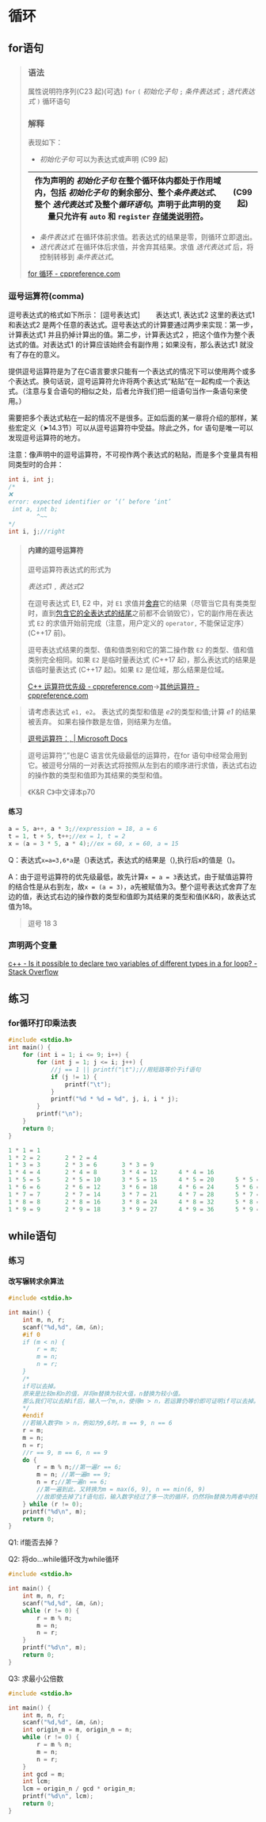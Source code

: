 # 循环

## for语句

> ### 语法
>
> 属性说明符序列(C23 起)(可选) `for` `(` *初始化子句* `;` *条件表达式* `;` *迭代表达式* `)` 循环语句
>
> ### 解释
>
> 表现如下：
>
> - *初始化子句* 可以为表达式或声明 (C99 起)
>
> | 作为声明的 *初始化子句* 在整个循环体内都处于作用域内，包括 *初始化子句* 的剩余部分、整个*条件表达式*、整个 *迭代表达式* 及整个*循环语句*。声明于此声明的变量只允许有 `auto` 和 `register` [存储类说明符](https://zh.cppreference.com/w/c/language/storage_duration)。 | (C99 起) |
> | ------------------------------------------------------------ | -------- |
>
> - *条件表达式* 在循环体前求值。若表达式的结果是零，则循环立即退出。
> - *迭代表达式* 在循环体后求值，并舍弃其结果。求值 *迭代表达式* 后，将控制转移到 *条件表达式*。
>
> [for 循环 \- cppreference\.com](https://zh.cppreference.com/w/c/language/for)

### 逗号运算符(comma)

逗号表达式的格式如下所示：
[逗号表达式] 　　表达式1, 表达式2
这里的表达式1 和表达式2 是两个任意的表达式。逗号表达式的计算要通过两步来实现：第一步，计算表达式1 并且扔掉计算出的值。第二步，计算表达式2 ，把这个值作为整个表达式的值。对表达式1 的计算应该始终会有副作用；如果没有，那么表达式1 就没有了存在的意义。

提供逗号运算符是为了在C语言要求只能有一个表达式的情况下可以使用两个或多个表达式。换句话说，逗号运算符允许将两个表达式“粘贴”在一起构成一个表达式。（注意与复合语句的相似之处，后者允许我们把一组语句当作一条语句来使用。）

需要把多个表达式粘在一起的情况不是很多。正如后面的某一章将介绍的那样，某些宏定义（➤14.3节）可以从逗号运算符中受益。除此之外，for 语句是唯一可以发现逗号运算符的地方。

注意：像声明中的逗号运算符，不可视作两个表达式的粘贴，而是多个变量具有相同类型时的合并：

```c
int i, int j;   
/*
❌
error: expected identifier or ‘(’ before ‘int’
 int a, int b;
        ^~~
*/
int i, j;//right
```

> #### 内建的逗号运算符
>
> 逗号运算符表达式的形式为
>
> *表达式1* `,` *表达式2*  
>
> 在逗号表达式 E1, E2 中，对 `E1` 求值并[舍弃](https://zh.cppreference.com/w/cpp/language/expressions#.E5.BC.83.E5.80.BC.E8.A1.A8.E8.BE.BE.E5.BC.8F)它的结果（尽管当它具有类类型时，直到[包含它的全表达式的结尾](https://zh.cppreference.com/w/cpp/language/lifetime#.E4.B8.B4.E6.97.B6.E5.AF.B9.E8.B1.A1.E7.9A.84.E7.94.9F.E5.AD.98.E6.9C.9F)之前都不会销毁它），它的副作用在表达式 `E2` 的求值开始前完成（注意，用户定义的 `operator,` 不能保证定序） (C++17 前)。
>
> 逗号表达式结果的类型、值和值类别和它的第二操作数 `E2` 的类型、值和值类别完全相同。如果 `E2` 是临时量表达式 (C++17 起)，那么表达式的结果是该临时量表达式 (C++17 起)。如果 `E2` 是位域，那么结果是位域。
>
> [C++ 运算符优先级 - cppreference.com](https://zh.cppreference.com/w/cpp/language/operator_precedence)->[其他运算符 - cppreference.com](https://zh.cppreference.com/w/cpp/language/operator_other#.E5.86.85.E5.BB.BA.E7.9A.84.E9.80.97.E5.8F.B7.E8.BF.90.E7.AE.97.E7.AC.A6)

> 请考虑表达式 `e1, e2`。 表达式的类型和值是 *e2*的类型和值;计算 *e1* 的结果被丢弃。 如果右操作数是左值，则结果为左值。
>
> [逗号运算符：, | Microsoft Docs](https://docs.microsoft.com/zh-cn/cpp/cpp/comma-operator?view=msvc-170)

> 逗号运算符“,”也是C 语言优先级最低的运算符，在for 语句中经常会用到它。被逗号分隔的一对表达式将按照从左到右的顺序进行求值，表达式右边的操作数的类型和值即为其结果的类型和值。
>
> 《K&R C》中文译本p70

#### 练习

```c
a = 5, a++, a * 3;//expression = 18, a = 6
t = 1, t + 5, t++;//ex = 1, t = 2
x = (a = 3 * 5, a * 4);//ex = 60, x = 60, a = 15
```

Q：表达式`x=a=3,6*a`是（)表达式，表达式的结果是（),执行后x的值是（)。

A：由于逗号运算符的优先级最低，故先计算`x = a = 3`表达式，由于赋值运算符的结合性是从右到左，故`x = (a = 3)`，a先被赋值为3。整个逗号表达式舍弃了左边的值，表达式右边的操作数的类型和值即为其结果的类型和值(K&R)，故表达式值为18。

> 逗号
> 18
> 3

### 声明两个变量

[c\+\+ \- Is it possible to declare two variables of different types in a for loop? \- Stack Overflow](https://stackoverflow.com/questions/2687392/is-it-possible-to-declare-two-variables-of-different-types-in-a-for-loop)

## 练习

### for循环打印乘法表

```c
#include <stdio.h>
int main() {
    for (int i = 1; i <= 9; i++) {
        for (int j = 1; j <= i; j++) {
            //j == 1 || printf("\t");//用短路等价于if语句
            if (j != 1) {
                printf("\t");
            }
            printf("%d * %d = %d", j, i, i * j);
        }
        printf("\n");
    }
    return 0;
}
```

```c
1 * 1 = 1
1 * 2 = 2       2 * 2 = 4
1 * 3 = 3       2 * 3 = 6       3 * 3 = 9
1 * 4 = 4       2 * 4 = 8       3 * 4 = 12      4 * 4 = 16
1 * 5 = 5       2 * 5 = 10      3 * 5 = 15      4 * 5 = 20      5 * 5 = 25
1 * 6 = 6       2 * 6 = 12      3 * 6 = 18      4 * 6 = 24      5 * 6 = 30      6 * 6 = 36
1 * 7 = 7       2 * 7 = 14      3 * 7 = 21      4 * 7 = 28      5 * 7 = 35      6 * 7 = 42      7 * 7 = 49
1 * 8 = 8       2 * 8 = 16      3 * 8 = 24      4 * 8 = 32      5 * 8 = 40      6 * 8 = 48      7 * 8 = 56      8 * 8 = 64
1 * 9 = 9       2 * 9 = 18      3 * 9 = 27      4 * 9 = 36      5 * 9 = 45      6 * 9 = 54      7 * 9 = 63      8 * 9 = 72      9 * 9 = 81
```

## while语句

### 练习

#### 改写辗转求余算法

```c
#include <stdio.h>

int main() {
    int m, n, r;
    scanf("%d,%d", &m, &n);
    #if 0
    if (m < n) {
        r = m;
        m = n;
        n = r;
    }
    /*
    if可以去掉。
    原来是比较m和n的值，并将m替换为较大值，n替换为较小值。
    那么我们可以去掉if后，输入一个m,n，使得m > n，若运算仍等价即可证明if可以去掉。
    */
    #endif
    //若输入数字m > n，例如为9,6时。m == 9, n == 6
    r = m;
    m = n;
    n = r;
    //r == 9, m == 6, n == 9
    do {
        r = m % n;//第一遍r == 6;
        m = n; //第一遍m == 9;
        n = r;//第一遍n == 6;
        //第一遍到此，又转换为m = max(6, 9), n == min(6, 9)
        //故即使去掉了if语句后，输入数字经过了多一次的循环，仍然将m替换为两者中的较大值，n替换为较小值，两者等价
    } while (r != 0);
    printf("%d\n", m);
    return 0;
}
```

Q1: if能否去掉？

Q2: 将do...while循环改为while循环

```c
#include <stdio.h>

int main() {
    int m, n, r;
    scanf("%d,%d", &m, &n);
    while (r != 0) {
        r = m % n;
        m = n;
        n = r;
    }
    printf("%d\n", m);
    return 0;
}
```

Q3: 求最小公倍数

```c
#include <stdio.h>

int main() {
    int m, n, r;
    scanf("%d,%d", &m, &n);
    int origin_m = m, origin_n = n;
    while (r != 0) {
        r = m % n;
        m = n;
        n = r;
    }
    int gcd = m;
    int lcm;
    lcm = origin_n / gcd * origin_m;
    printf("%d\n", lcm);
    return 0;
}
```

